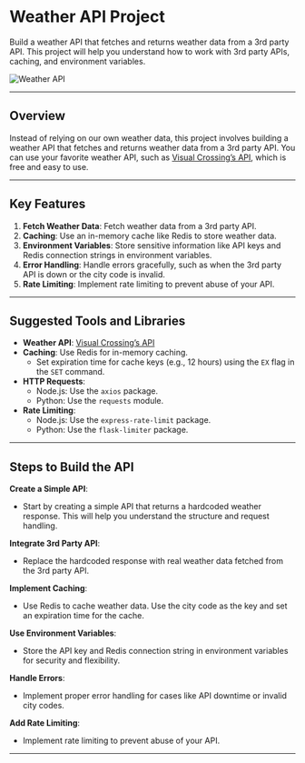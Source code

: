# Weather API Project

Build a weather API that fetches and returns weather data from a 3rd party API. This project will help you understand how to work with 3rd party APIs, caching, and environment variables.

![Weather API](https://assets.roadmap.sh/guest/weather-api-f8i1q.png)  

---

## Overview

Instead of relying on our own weather data, this project involves building a weather API that fetches and returns weather data from a 3rd party API. You can use your favorite weather API, such as [Visual Crossing’s API](https://www.visualcrossing.com/), which is free and easy to use.

---

## Key Features

1. **Fetch Weather Data**: Fetch weather data from a 3rd party API.
2. **Caching**: Use an in-memory cache like Redis to store weather data.
3. **Environment Variables**: Store sensitive information like API keys and Redis connection strings in environment variables.
4. **Error Handling**: Handle errors gracefully, such as when the 3rd party API is down or the city code is invalid.
5. **Rate Limiting**: Implement rate limiting to prevent abuse of your API.
---

## Suggested Tools and Libraries

- **Weather API**: [Visual Crossing’s API](https://www.visualcrossing.com/)
- **Caching**: Use Redis for in-memory caching.
  - Set expiration time for cache keys (e.g., 12 hours) using the `EX` flag in the `SET` command.
- **HTTP Requests**:
  - Node.js: Use the `axios` package.
  - Python: Use the `requests` module.
- **Rate Limiting**:
  - Node.js: Use the `express-rate-limit` package.
  - Python: Use the `flask-limiter` package.

---

## Steps to Build the API

**Create a Simple API**:
   - Start by creating a simple API that returns a hardcoded weather response. This will help you understand the structure and request handling.

**Integrate 3rd Party API**:
   - Replace the hardcoded response with real weather data fetched from the 3rd party API.

**Implement Caching**:
   - Use Redis to cache weather data. Use the city code as the key and set an expiration time for the cache.

**Use Environment Variables**:
   - Store the API key and Redis connection string in environment variables for security and flexibility.

**Handle Errors**:
   - Implement proper error handling for cases like API downtime or invalid city codes.

**Add Rate Limiting**:
   - Implement rate limiting to prevent abuse of your API.

---
